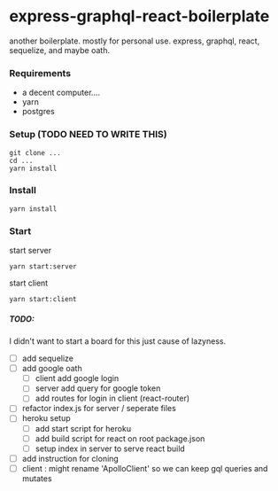 # express-graphql-react-boilerplate
another boilerplate. mostly for personal use. express, graphql, react, sequelize, and maybe oath.

### Requirements
- a decent computer....
- yarn
- postgres

### Setup (TODO NEED TO WRITE THIS)
```
git clone ...
cd ...
yarn install
```

### Install
```
yarn install
```

### Start

start server
```
yarn start:server
```

start client
```
yarn start:client
```

##### TODO:
I didn't want to start a board for this just cause of lazyness.  
- [ ] add sequelize
- [ ] add google oath
    - [ ] client add google login
    - [ ] server add query for google token
    - [ ] add routes for login in client (react-router)
- [ ] refactor index.js for server / seperate files 
- [ ] heroku setup
    - [ ] add start script for heroku
    - [ ] add build script for react on root package.json
    - [ ] setup index in server to serve react build
- [ ] add instruction for cloning
- [ ] client : might rename 'ApolloClient' so we can keep gql queries and mutates
